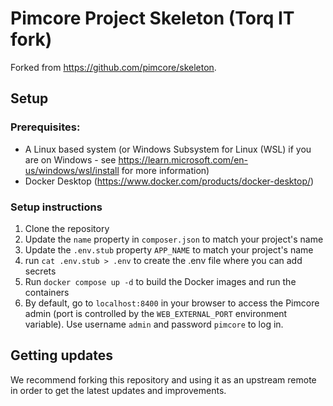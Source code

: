# Pimcore Project Skeleton (Torq IT fork)

Forked from https://github.com/pimcore/skeleton.

## Setup

### Prerequisites:
- A Linux based system (or Windows Subsystem for Linux (WSL) if you are on Windows - see https://learn.microsoft.com/en-us/windows/wsl/install for more information)
- Docker Desktop (https://www.docker.com/products/docker-desktop/)

### Setup instructions
1. Clone the repository
2. Update the `name` property in `composer.json` to match your project's name
3. Update the `.env.stub` property `APP_NAME` to match your project's name
4. run `cat .env.stub > .env` to create the .env file where you can add secrets
5. Run `docker compose up -d` to build the Docker images and run the containers
6. By default, go to `localhost:8400` in your browser to access the Pimcore admin (port is controlled by the `WEB_EXTERNAL_PORT` environment variable). Use username `admin` and password `pimcore` to log in.

## Getting updates
We recommend forking this repository and using it as an upstream remote in order to get the latest updates and improvements.
